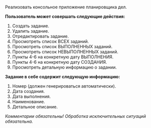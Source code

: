 Реализовать консольное приложение планировщика дел.

__Пользователь может совершать следующие действия:__

1. Создать задание.
2. Удалить задание.
3. Отредактировать задание.
4. Просмотреть список ВСЕХ заданий.
5. Просмотреть список ВЫПОЛНЕННЫХ заданий.
6. Просмотреть список НЕВЫПОЛНЕННЫХ заданий.
7. Пункты 4-6 на конкретную дату ВЫПОЛНЕНИЯ.
8. Пункты 4-6 на конкретную дату СОЗДАНИЯ.
9. Просмотреть детальную информацию о задании.

__Задание в себе содержит следующую информацию:__

1. Номер (должен генерироваться автоматически).
2. Дата создания.
3. Дата выполнения.
4. Наименование.
5. Детальное описание.

_Комментарии обязательны!_
_Обработка исключительных ситуаций обязательна._
